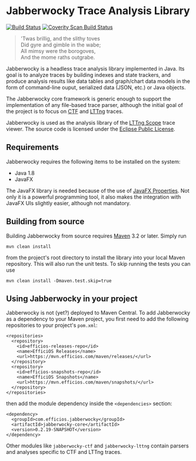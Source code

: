 Jabberwocky Trace Analysis Library
==================================

[![Build Status](https://travis-ci.org/efficios/jabberwocky.svg?branch=master)](https://travis-ci.org/efficios/jabberwocky)
[![Coverity Scan Build Status](https://scan.coverity.com/projects/12053/badge.svg)](https://scan.coverity.com/projects/jabberwocky)

> 'Twas brillig, and the slithy toves  
> Did gyre and gimble in the wabe;  
> All mimsy were the borogoves,  
> And the mome raths outgrabe.  

Jabberwocky is a headless trace analysis library implemented in Java. Its goal
is to analyze traces by building indexes and state trackers, and produce
analysis results like data tables and graph/chart data models in the form of
command-line ouput, serialized data (JSON, etc.) or Java objects.

The Jabberwocky core framework is generic enough to support the implementation
of any file-based trace parser, although the initial goal of the project is to
focus on [CTF](http://diamon.org/ctf/) and [LTTng](https://lttng.org/) traces.

Jabberwocky is used as the analysis library of the
[LTTng Scope](https://github.com/lttng/lttng-scope) trace viewer.
The source code is licensed under the
[Eclipse Public License](https://www.eclipse.org/legal/epl-v10.html).

Requirements
------------

Jabberwocky requires the following items to be installed on the system:

* Java 1.8
* JavaFX

The JavaFX library is needed because of the use of
[JavaFX Properties](https://docs.oracle.com/javase/8/javafx/properties-binding-tutorial/binding.htm).
Not only it is a powerful programming tool, it also makes the integration with
JavaFX UIs slightly easier, although not mandatory.

Building from source
--------------------

Building Jabberwocky from source requires [Maven](http://maven.apache.org) 3.2
or later. Simply run

    mvn clean install

from the project's root directory to install the library into your local Maven
repository. This will also run the unit tests. To skip running the tests you can
use

    mvn clean install -Dmaven.test.skip=true

Using Jabberwocky in your project
---------------------------------

Jabberwocky is not (yet?) deployed to Maven Central. To add Jabberwocky as a
dependency to your Maven project, you first need to add the following
repositories to your project's `pom.xml`:

    <repositories>
      <repository>
        <id>efficios-releases-repo</id>
        <name>EfficiOS Releases</name>
        <url>https://mvn.efficios.com/maven/releases/</url>
      </repository>
      <repository>
        <id>efficios-snapshots-repo</id>
        <name>EfficiOS Snapshots</name>
        <url>https://mvn.efficios.com/maven/snapshots/</url>
      </repository>
    </repositories>


then add the module dependency inside the `<dependencies>` section:

    <dependency>
      <groupId>com.efficios.jabberwocky</groupId>
      <artifactId>jabberwocky-core</artifactId>
      <version>0.2.19-SNAPSHOT</version>
    </dependency>

Other modules like `jabberwocky-ctf` and `jabberwocky-lttng` contain parsers and
analyses specific to CTF and LTTng traces.
